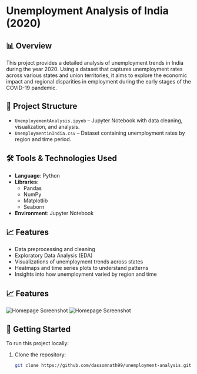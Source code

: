 # Unemployment Analysis of India (2020)

## 📊 Overview

This project provides a detailed analysis of unemployment trends in India during the year 2020. Using a dataset that captures unemployment rates across various states and union territories, it aims to explore the economic impact and regional disparities in employment during the early stages of the COVID-19 pandemic.

## 📁 Project Structure

- `UnemployementAnalysis.ipynb` – Jupyter Notebook with data cleaning, visualization, and analysis.
- `UnemploymentinIndia.csv` – Dataset containing unemployment rates by region and time period.

## 🛠️ Tools & Technologies Used

- **Language**: Python
- **Libraries**:
  - Pandas
  - NumPy
  - Matplotlib
  - Seaborn
- **Environment**: Jupyter Notebook

## 📈 Features

- Data preprocessing and cleaning
- Exploratory Data Analysis (EDA)
- Visualizations of unemployment trends across states
- Heatmaps and time series plots to understand patterns
- Insights into how unemployment varied by region and time

## 📈 Features

![Homepage Screenshot](screenshots/homepage.png)
![Homepage Screenshot](screenshots/homepage.png)

## 🚀 Getting Started

To run this project locally:

1. Clone the repository:
   ```bash
   git clone https://github.com/dassomnath99/unemployment-analysis.git
